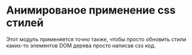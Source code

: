 # Анимированое применение css стилей
Этот модуль применяется точно также, чтобы просто обновить стили каких-то элементов DOM дерева просто написав css код.
